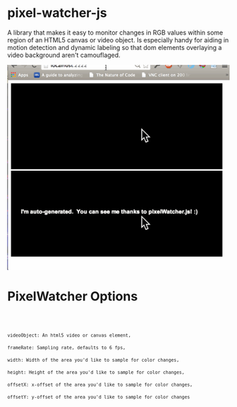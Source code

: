 pixel-watcher-js
================

A library that makes it easy to monitor changes in RGB values within some region of an HTML5 canvas or video object.  Is especially handy for aiding in motion detection and dynamic labeling so that dom elements overlaying a video background aren't camouflaged.

<img src="example_data/pixelWatcher.gif"></img>

PixelWatcher Options
================
<code>

    videoObject: An html5 video or canvas element,
 
    frameRate: Sampling rate, defaults to 6 fps,
 
    width: Width of the area you'd like to sample for color changes,
 
    height: Height of the area you'd like to sample for color changes,
 
    offsetX: x-offset of the area you'd like to sample for color changes,
 
    offsetY: y-offset of the area you'd like to sample for color changes
</code>

